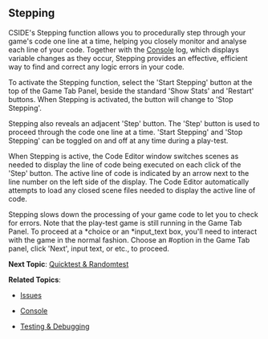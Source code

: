 ## Stepping

CSIDE's Stepping function allows you to procedurally step through your game's code one line at a time, helping you closely monitor and analyse each line of your code. Together with the [Console](topics/console.md "Console") log, which displays variable changes as they occur, Stepping provides an effective, efficient way to find and correct any logic errors in your code.

To activate the Stepping function, select the 'Start Stepping' button at the top of the Game Tab Panel, beside the standard 'Show Stats' and 'Restart' buttons. When Stepping is activated, the button will change to 'Stop Stepping'.

Stepping also reveals an adjacent 'Step' button. The 'Step' button is used to proceed through the code one line at a time. 'Start Stepping' and 'Stop Stepping' can be toggled on and off at any time during a play-test.

When Stepping is active, the Code Editor window switches scenes as needed to display the line of code being executed on each click of the 'Step' button. The active line of code is indicated by an arrow next to the line number on the left side of the display. The Code Editor automatically attempts to load any closed scene files needed to display the active line of code.

Stepping slows down the processing of your game code to let you to check for errors. Note that the play-test game is still running in the Game Tab Panel. To proceed at a \*choice or an \*input_text box, you'll need to interact with the game in the normal fashion. Choose an #option in the Game Tab panel, click 'Next', input text, or etc., to proceed.

**Next Topic**: [Quicktest & Randomtest](topics/quicktest-and-randomtest.md "Quicktest & Randomtest")

**Related Topics**:
- [Issues](topics/issues.md "Issues")

- [Console](topics/console.md "Console")

- [Testing & Debugging](topics/testing-and-debugging.md "Testing & Debugging")